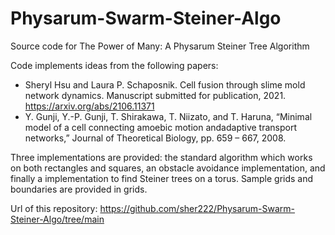 # Physarum-Swarm-Steiner-Algo
Source code for The Power of Many: A Physarum Steiner Tree Algorithm

Code implements ideas from the following papers: 
* Sheryl Hsu and Laura P. Schaposnik. Cell fusion through slime mold network dynamics. Manuscript submitted for publication, 2021. https://arxiv.org/abs/2106.11371
* Y. Gunji, Y.-P. Gunji, T. Shirakawa, T. Niizato, and T. Haruna, “Minimal model of a cell connecting amoebic motion andadaptive transport networks,” Journal of Theoretical Biology, pp. 659 – 667, 2008.

Three implementations are provided: the standard algorithm which works on both rectangles and squares, an obstacle avoidance implementation, and finally a implementation to find Steiner trees on a torus. Sample grids and boundaries are provided in grids.

Url of this repository: https://github.com/sher222/Physarum-Swarm-Steiner-Algo/tree/main
